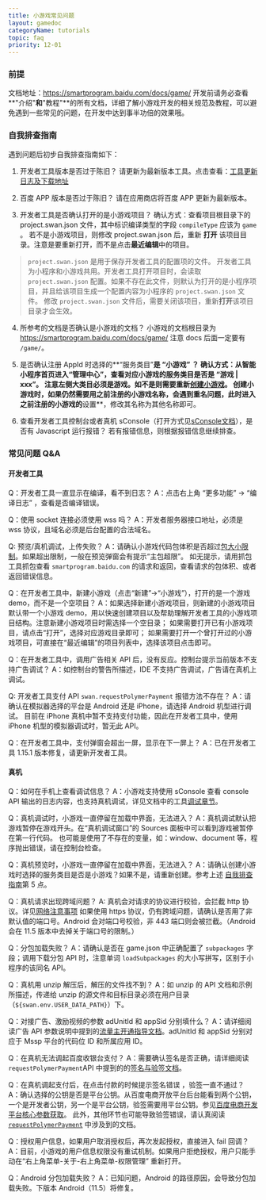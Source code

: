 ```yaml
---
title: 小游戏常见问题
layout: gamedoc
categoryName: tutorials
topic: faq
priority: 12-01
---
```


### 前提
文档地址：https://smartprogram.baidu.com/docs/game/
开发前请务必查看**"介绍"**和**"教程"**的所有文档，详细了解小游戏开发的相关规范及教程，可以避免遇到一些常见的问题，在开发中达到事半功倍的效果哦。

### 自我排查指南
遇到问题后初步自我排查指南如下：
1. 开发者工具版本是否过于陈旧？
请更新为最新版本工具。点击查看：[工具更新日志及下载地址](/tutorials/devtools/uplog/#开发者工具历史更新日志)

2. 百度 APP 版本是否过于陈旧？
请在应用商店将百度 APP 更新为最新版本。

3. 开发者工具是否确认打开的是小游戏项目？
确认方式：查看项目根目录下的 project.swan.json 文件，其中标识编译类型的字段 `compileType` 应该为 `game` 。
若不是小游戏项目，则修改 project.swan.json 后，重新 **打开** 该项目目录。注意是要重新打开，而不是点击**最近编辑**中的项目。

> `project.swan.json` 是用于保存开发者工具的配置项的文件。
开发者工具为小程序和小游戏共用。开发者工具打开项目时，会读取 `project.swan.json` 配置。如果不存在此文件，则默认为打开的是小程序项目，并且给该项目生成一个配置内容为小程序的 `project.swan.json` 文件。
修改 `project.swan.json` 文件后，需要关闭该项目，重新**打开**该项目目录才会生效。

4. 所参考的文档是否确认是小游戏的文档？
小游戏的文档根目录为 https://smartprogram.baidu.com/docs/game/ 注意 docs 后面一定要有 `/game/`。

5. 是否确认注册 AppId 时选择的**“服务类目”**是 **“小游戏”** ？
确认方式：从智能小程序首页进入“管理中心”，查看对应小游戏的服务类目是否是 “游戏 | xxx”。
注意左侧大类目必须是游戏。如不是则需要重新[创建小游戏](http://smartprogram.baidu.com/docs/game/introduction/prerare/register_consummate/)。
创建小游戏时，如果仍然需要用之前注册的小游戏名称，会遇到重名问题，此时进入之前注册的小游戏的**设置**，修改其名称为其他名称即可。

6. 查看开发者工具控制台或者真机 sConsole（打开方式见[sConsole文档](https://smartprogram.baidu.com/docs/game/tutorials/devtools/smartappdebug/#sConsole)），是否有 Javascript 运行报错？
若有报错信息，则根据报错信息继续排查。

### 常见问题 Q&A

#### 开发者工具

Q：开发者工具一直显示在编译，看不到日志？
A：点击右上角 “更多功能” -> “编译日志” ，查看是否编译错误。

Q：使用 socket 连接必须使用 wss 吗？
A：开发者服务器接口地址，必须是 wss 协议，且域名必须是后台配置的合法域名。

Q: 预览/真机调试，上传失败？
A：请确认小游戏代码包体积是否超过[包大小限制](/game/tutorials/subpackages/sub/#包大小限制)。如果超出限制，一般在预览弹窗会有提示“主包超限”。
如无提示，请用抓包工具抓包查看 `smartprogram.baidu.com` 的请求和返回，查看请求的包体积、或者返回错误信息。

Q：在开发者工具中，新建小游戏（点击“新建”->“小游戏”），打开的是一个游戏 demo，而不是一个空项目？
A：如果选择新建小游戏项目，则新建的小游戏项目默认带一个小游戏 demo，用以快速创建项目以及帮助理解开发者工具的小游戏项目结构。注意新建小游戏项目时需选择一个空目录；
如果需要打开已有小游戏项目，请点击“打开”，选择对应游戏目录即可；
如果需要打开一个曾打开过的小游戏项目，可直接在“最近编辑”的项目列表中，选择该项目点击即可。

Q：在开发者工具中，调用广告相关 API 后，没有反应。控制台提示当前版本不支持广告调试？
A：如控制台的警告所描述，IDE 不支持广告调试，广告请在真机上调试。

Q: 开发者工具支付 API `swan.requestPolymerPayment` 报错方法不存在？
A：请确认在模拟器选择的平台是 Android 还是 iPhone，请选择 Android 机型进行调试。
目前在 iPhone 真机中暂不支持支付功能，因此在开发者工具中，使用 iPhone 机型的模拟器调试时，暂无此 API。

Q：在开发者工具中，支付弹窗会超出一屏，显示在下一屏上？
A：已在开发者工具 1.15.1 版本修复，请更新开发者工具。

#### 真机
Q：如何在手机上查看调试信息？
A：小游戏支持使用 sConsole 查看 console API 输出的日志内容，也支持真机调试，详见文档中的工具[调试章节](/game/tutorials/devtools/smartappdebug/)。

Q：真机调试时，小游戏一直停留在加载中界面，无法进入？
A：真机调试默认把游戏暂停在游戏开头。在“真机调试窗口”的 Sources 面板中可以看到游戏被暂停在第一行代码。
也可能是使用了不存在的变量，如：window、document 等，程序抛出错误，请在控制台检查。

Q：真机预览时，小游戏一直停留在加载中界面，无法进入？
A：请确认创建小游戏时选择的服务类目是否是小游戏？如果不是，请重新创建。参考上述 [自我排查指南](./#自我排查指南)第 5 点。

Q：真机请求出现跨域问题？
A: 真机会对请求的协议进行校验，会拦截 http 协议。详见[网络注意事项](/game/tutorials/network/careful/)
如果使用 https 协议，仍有跨域问题，请确认是否用了非默认值的端口号。Android 会对端口号校验，非 443 端口则会被拦截。（Android 会在 11.5 版本中去掉关于端口号的限制。）

Q：分包加载失败？
A：请确认是否在  game.json 中正确配置了 `subpackages` 字段；调用下载分包 API 时，注意单词 `loadSubpackages` 的大小写拼写，区别于小程序的该同名 API。

Q：真机用 unzip 解压后，解压的文件找不到？
A：如 unzip 的 API 文档和示例所描述，传递给 unzip 的源文件和目标目录必须在用户目录（`${swan.env.USER_DATA_PATH}`）下。

Q：对接广告、激励视频的参数 adUnitId 和 appSid 分别填什么？
A：请详细阅读广告 API 参数说明中提到的[流量主开通指导文档](https://smartprogram.baidu.com/docs/game/introduction/flow_open/guide/)。adUnitId 和 appSid 分别对应于 Mssp 平台的代码位 ID 和所属应用 ID。

Q：在真机无法调起百度收银台支付？
A：需要确认签名是否正确，请详细阅读 `requestPolymerPayment`API 中提到的的[签名与验签文档](https://dianshang.baidu.com/platform/doclist/index.html#!/doc/nuomiplus_2_base/sign_v2.md)。

Q：在真机调起支付后，在点击付款的时候提示签名错误 ，验签一直不通过？
A：确认选择的公钥是否是平台公钥。从百度电商开放平台后台能看到两个公钥，一个是开发者公钥，另一个是平台公钥，验签需要用平台公钥。参见[百度电商开发平台核心参数获取](https://dianshang.baidu.com/platform/doclist/index.html#!/doc/nuomiplus_1_guide/mini_program_cashier/parameter.md)。
此外，其他环节也可能导致验签错误，请认真阅读 [`requestPolymerPayment`](/game/api/openApi/requestPolymerPayment/#swan-requestPolymerPayment) 中涉及到的文档。

Q：授权用户信息，如果用户取消授权后，再次发起授权，直接进入 fail 回调？
A：目前，小游戏的用户信息权限没有重试机制。如果用户拒绝授权，用户只能手动在“右上角菜单-关于-右上角菜单-权限管理” 重新打开。

Q：Android 分包加载失败？
A：已知问题，Android 的路径原因，会导致分包加载失败。下版本 Android（11.5）将修复。

